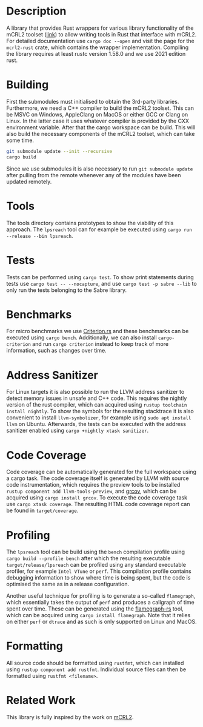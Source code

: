 # Description

A library that provides Rust wrappers for various library functionality of the mCRL2 toolset ([link](https://github.com/mCRL2org/mCRL2)) to allow writing tools in Rust that interface with mCRL2. For detailed documentation use `cargo doc --open` and visit the page for the `mcrl2-rust` crate, which contains the wrapper implementation. Compiling the library requires at least rustc version 1.58.0 and we use 2021 edition rust.

# Building

First the submodules must initialised to obtain the 3rd-party libraries. Furthermore, we need a C++ compiler to build the mCRL2 toolset. This can be MSVC on Windows, AppleClang on MacOS or either GCC or Clang on Linux. In the latter case it uses whatever compiler is provided by the CXX environment variable. After that the cargo workspace can be build. This will also build the necessary components of the mCRL2 toolset, which can take some time.

```bash
git submodule update --init --recursive
cargo build
```

Since we use submodules it is also necessary to run `git submodule update` after pulling from the remote whenever any of the modules have been updated remotely.

# Tools

The tools directory contains prototypes to show the viability of this approach. The `lpsreach` tool can for example be executed using `cargo run --release --bin lpsreach`.

# Tests

Tests can be performed using `cargo test`. To show print statements during tests use `cargo test -- --nocapture`, and use `cargo test -p sabre --lib` to only run the tests belonging to the Sabre library.

# Benchmarks

For micro benchmarks we use [Criterion.rs](https://crates.io/crates/criterion) and these benchmarks can be executed using `cargo bench`. Additionally, we can also install `cargo-criterion` and run `cargo criterion` instead to keep track of more information, such as changes over time.

# Address Sanitizer

For Linux targets it is also possible to run the LLVM address sanitizer to detect memory issues in unsafe and C++ code. This requires the nightly version of the rust compiler, which can acquired using `rustup toolchain install nightly`. To show the symbols for the resulting stacktrace it is also convenient to install `llvm-symbolizer`, for example using `sudo apt install llvm` on Ubuntu. Afterwards, the tests can be executed with the address sanitizer enabled using `cargo +nightly xtask sanitizer`.

# Code Coverage

Code coverage can be automatically generated for the full workspace using a cargo task. The code coverage itself is generated by LLVM with source code instrumentation, which requires the preview tools to be installed `rustup component add llvm-tools-preview`, and [grcov](https://github.com/mozilla/grcov), which can be acquired using `cargo install grcov`. To execute the code coverage task use `cargo xtask coverage`. The resulting HTML code coverage report can be found in `target/coverage`. 

# Profiling

The `lpsreach` tool can be build using the `bench` compilation profile using `cargo build --profile bench` after which the resulting executable `target/release/lpsreach` can be profiled using any standard executable profiler, for example `Intel VTune` or `perf`. This compilation profile contains debugging information to show where time is being spent, but the code is optimised the same as in a release configuration.

Another useful technique for profiling is to generate a so-called `flamegraph`, which essentially takes the output of `perf` and produces a callgraph of time spent over time. These can be generated using the [flamegraph-rs](https://github.com/flamegraph-rs/flamegraph) tool, which can be acquired using `cargo install flamegraph`. Note that it relies on either `perf` or `dtrace` and as such is only supported on Linux and MacOS.

# Formatting

All source code should be formatted using `rustfmt`, which can installed using `rustup component add rustfmt`. Individual source files can then be formatted using `rustfmt <filename>`.

# Related Work

This library is fully inspired by the work on [mCRL2](https://github.com/mCRL2org/mCRL2).
